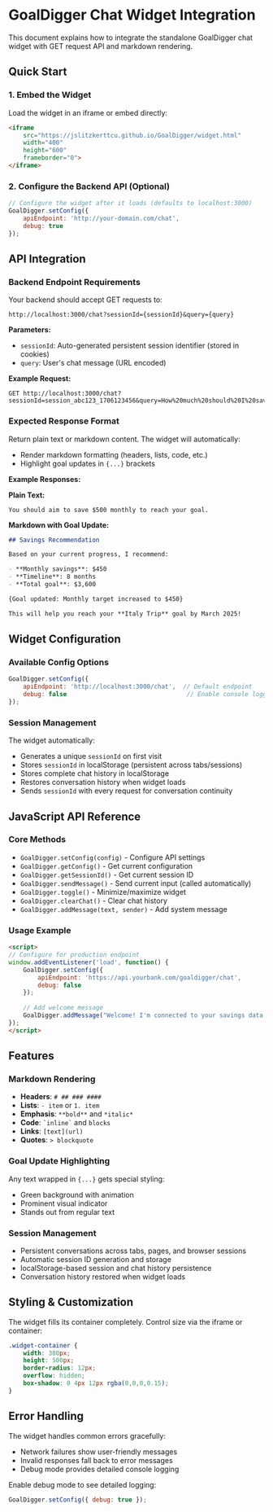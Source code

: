 # GoalDigger Chat Widget Integration

This document explains how to integrate the standalone GoalDigger chat widget with GET request API and markdown rendering.

## Quick Start

### 1. Embed the Widget

Load the widget in an iframe or embed directly:

```html
<iframe 
    src="https://jslitzkerttcu.github.io/GoalDigger/widget.html"
    width="400" 
    height="600" 
    frameborder="0">
</iframe>
```

### 2. Configure the Backend API (Optional)

```javascript
// Configure the widget after it loads (defaults to localhost:3000)
GoalDigger.setConfig({
    apiEndpoint: 'http://your-domain.com/chat',
    debug: true
});
```

## API Integration

### Backend Endpoint Requirements

Your backend should accept GET requests to:
```
http://localhost:3000/chat?sessionId={sessionId}&query={query}
```

**Parameters:**
- `sessionId`: Auto-generated persistent session identifier (stored in cookies)
- `query`: User's chat message (URL encoded)

**Example Request:**
```
GET http://localhost:3000/chat?sessionId=session_abc123_1706123456&query=How%20much%20should%20I%20save%20monthly?
```

### Expected Response Format

Return plain text or markdown content. The widget will automatically:
- Render markdown formatting (headers, lists, code, etc.)
- Highlight goal updates in `{...}` brackets

**Example Responses:**

**Plain Text:**
```
You should aim to save $500 monthly to reach your goal.
```

**Markdown with Goal Update:**
```markdown
## Savings Recommendation

Based on your current progress, I recommend:

- **Monthly savings**: $450
- **Timeline**: 8 months
- **Total goal**: $3,600

{Goal updated: Monthly target increased to $450}

This will help you reach your **Italy Trip** goal by March 2025!
```

## Widget Configuration

### Available Config Options

```javascript
GoalDigger.setConfig({
    apiEndpoint: 'http://localhost:3000/chat',  // Default endpoint
    debug: false                                 // Enable console logging
});
```

### Session Management

The widget automatically:
- Generates a unique `sessionId` on first visit
- Stores `sessionId` in localStorage (persistent across tabs/sessions)
- Stores complete chat history in localStorage
- Restores conversation history when widget loads
- Sends `sessionId` with every request for conversation continuity

## JavaScript API Reference

### Core Methods

- `GoalDigger.setConfig(config)` - Configure API settings
- `GoalDigger.getConfig()` - Get current configuration  
- `GoalDigger.getSessionId()` - Get current session ID
- `GoalDigger.sendMessage()` - Send current input (called automatically)
- `GoalDigger.toggle()` - Minimize/maximize widget
- `GoalDigger.clearChat()` - Clear chat history
- `GoalDigger.addMessage(text, sender)` - Add system message

### Usage Example

```html
<script>
// Configure for production endpoint
window.addEventListener('load', function() {
    GoalDigger.setConfig({
        apiEndpoint: 'https://api.yourbank.com/goaldigger/chat',
        debug: false
    });
    
    // Add welcome message
    GoalDigger.addMessage("Welcome! I'm connected to your savings data.", 'system');
});
</script>
```

## Features

### Markdown Rendering
- **Headers**: `# ## ### ####`
- **Lists**: `- item` or `1. item`
- **Emphasis**: `**bold**` and `*italic*`
- **Code**: `` `inline` `` and ``` blocks ```
- **Links**: `[text](url)`
- **Quotes**: `> blockquote`

### Goal Update Highlighting
Any text wrapped in `{...}` gets special styling:
- Green background with animation
- Prominent visual indicator
- Stands out from regular text

### Session Management
- Persistent conversations across tabs, pages, and browser sessions
- Automatic session ID generation and storage
- localStorage-based session and chat history persistence
- Conversation history restored when widget loads

## Styling & Customization

The widget fills its container completely. Control size via the iframe or container:

```css
.widget-container {
    width: 380px;
    height: 500px;
    border-radius: 12px;
    overflow: hidden;
    box-shadow: 0 4px 12px rgba(0,0,0,0.15);
}
```

## Error Handling

The widget handles common errors gracefully:
- Network failures show user-friendly messages
- Invalid responses fall back to error messages
- Debug mode provides detailed console logging

Enable debug mode to see detailed logging:

```javascript
GoalDigger.setConfig({ debug: true });
```